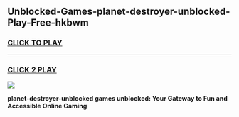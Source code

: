 
## Unblocked-Games-planet-destroyer-unblocked-Play-Free-hkbwm
<h3>
<a href="https://premium76.site?title=planet-destroyer-unblocked&ref=10A">CLICK TO PLAY</a></h3>
<hr>

<h3>
<a href="https://premium76.site?title=planet-destroyer-unblocked&ref=10A">CLICK 2 PLAY</a>
  
</h3>

<a href="https://premium76.site?title=planet-destroyer-unblocked&ref=10A"><img src="https://clearcache.store/games.png"></a>


**planet-destroyer-unblocked games unblocked: Your Gateway to Fun and Accessible Online Gaming**
